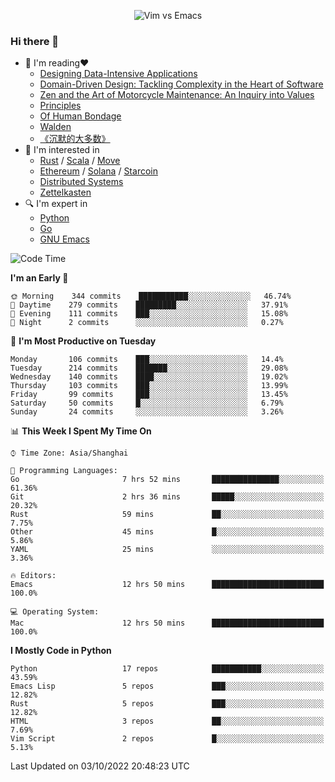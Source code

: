 <p align="center">
    <img src="https://gist.githubusercontent.com/coldnight/e696baffb094e71c96cb302118878eae/raw/40ea5053a6f66cc65f90f437e4173497da225958/banner.gif" alt="Vim vs Emacs" />
</p>

### Hi there 👋

- 📖 I'm reading❤️
    + [Designing Data-Intensive Applications](https://www.oreilly.com/library/view/designing-data-intensive-applications/9781491903063/)
    + [Domain-Driven Design: Tackling Complexity in the Heart of Software](https://www.dddcommunity.org/book/evans_2003/)
    + [Zen and the Art of Motorcycle Maintenance: An Inquiry into Values](https://en.wikipedia.org/wiki/Zen_and_the_Art_of_Motorcycle_Maintenance)
    + [Principles](https://www.principles.com/)
    + [Of Human Bondage](https://en.wikipedia.org/wiki/Of_Human_Bondage)
    + [Walden](https://en.wikipedia.org/wiki/Walden)
    + [《沉默的大多数》](https://en.wikipedia.org/wiki/Silent_majority)
- 🌱 I'm interested in
    + [Rust](https://www.rust-lang.org/) / [Scala](https://www.scala-lang.org/) / [Move](https://github.com/move-language/move/)
    + [Ethereum](https://ethereum.org/en/) / [Solana](https://solana.com/) / [Starcoin](https://github.com/starcoinorg/starcoin)
	+ [Distributed Systems](https://www.linuxzen.com/notes/topics/20200320174417_%E5%88%86%E5%B8%83%E5%BC%8F/)
	+ [Zettelkasten](https://www.linuxzen.com/notes/notes/20220120080920-slip_box/)
- 🔍 I'm expert in
    + [Python](https://www.python.org/)
    + [Go](https://go.dev/)
    + [GNU Emacs](https://www.gnu.org/software/emacs/)

<!--START_SECTION:waka-->
![Code Time](http://img.shields.io/badge/Code%20Time-1%2C606%20hrs%2046%20mins-blue)

**I'm an Early 🐤** 

```text
🌞 Morning    344 commits    ███████████░░░░░░░░░░░░░░   46.74% 
🌆 Daytime    279 commits    █████████░░░░░░░░░░░░░░░░   37.91% 
🌃 Evening    111 commits    ███░░░░░░░░░░░░░░░░░░░░░░   15.08% 
🌙 Night      2 commits      ░░░░░░░░░░░░░░░░░░░░░░░░░   0.27%

```
📅 **I'm Most Productive on Tuesday** 

```text
Monday       106 commits    ███░░░░░░░░░░░░░░░░░░░░░░   14.4% 
Tuesday      214 commits    ███████░░░░░░░░░░░░░░░░░░   29.08% 
Wednesday    140 commits    ████░░░░░░░░░░░░░░░░░░░░░   19.02% 
Thursday     103 commits    ███░░░░░░░░░░░░░░░░░░░░░░   13.99% 
Friday       99 commits     ███░░░░░░░░░░░░░░░░░░░░░░   13.45% 
Saturday     50 commits     █░░░░░░░░░░░░░░░░░░░░░░░░   6.79% 
Sunday       24 commits     ░░░░░░░░░░░░░░░░░░░░░░░░░   3.26%

```


📊 **This Week I Spent My Time On** 

```text
⌚︎ Time Zone: Asia/Shanghai

💬 Programming Languages: 
Go                       7 hrs 52 mins       ███████████████░░░░░░░░░░   61.36% 
Git                      2 hrs 36 mins       █████░░░░░░░░░░░░░░░░░░░░   20.32% 
Rust                     59 mins             ██░░░░░░░░░░░░░░░░░░░░░░░   7.75% 
Other                    45 mins             █░░░░░░░░░░░░░░░░░░░░░░░░   5.86% 
YAML                     25 mins             ░░░░░░░░░░░░░░░░░░░░░░░░░   3.36%

🔥 Editors: 
Emacs                    12 hrs 50 mins      █████████████████████████   100.0%

💻 Operating System: 
Mac                      12 hrs 50 mins      █████████████████████████   100.0%

```

**I Mostly Code in Python** 

```text
Python                   17 repos            ███████████░░░░░░░░░░░░░░   43.59% 
Emacs Lisp               5 repos             ███░░░░░░░░░░░░░░░░░░░░░░   12.82% 
Rust                     5 repos             ███░░░░░░░░░░░░░░░░░░░░░░   12.82% 
HTML                     3 repos             ██░░░░░░░░░░░░░░░░░░░░░░░   7.69% 
Vim Script               2 repos             █░░░░░░░░░░░░░░░░░░░░░░░░   5.13%

```



 Last Updated on 03/10/2022 20:48:23 UTC
<!--END_SECTION:waka-->
